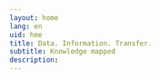 ```yaml
---
layout: home
lang: en
uid: hme
title: Data. Information. Transfer.
subtitle: Knowledge mapped
description: 
---
```

